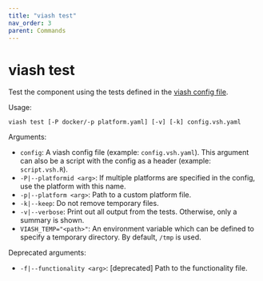 ```yaml
---
title: "viash test"
nav_order: 3
parent: Commands
---
```


# viash test

Test the component using the tests defined in the [viash config file](../../config).

Usage:
```
viash test [-P docker/-p platform.yaml] [-v] [-k] config.vsh.yaml
```

Arguments:

* `config`: A viash config file (example: `config.vsh.yaml`). This argument can also be a script with the config as a header (example: `script.vsh.R`).
* `-P|--platformid <arg>`: If multiple platforms are specified in the config, use the platform with this name.
* `-p|--platform <arg>`: Path to a custom platform file.
* `-k|--keep`: Do not remove temporary files.
* `-v|--verbose`: Print out all output from the tests. Otherwise, only a summary is shown.
* `VIASH_TEMP="<path>"`: An environment variable which can be defined to specify a temporary directory. By default, `/tmp` is used.
  
Deprecated arguments:
* `-f|--functionality <arg>`: [deprecated] Path to the functionality file.
